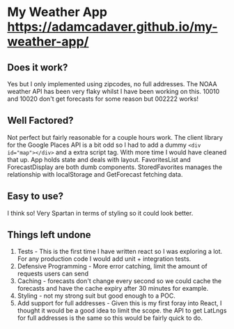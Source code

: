 # My Weather App https://adamcadaver.github.io/my-weather-app/
## Does it work?
Yes but I only implemented using zipcodes, no full addresses. The NOAA weather API has been very flaky whilst I have been working on this. 10010 and 10020 don't get forecasts for some reason but 002222 works!

## Well Factored?
Not perfect but fairly reasonable for a couple hours work. The client library for the Google Places API is a bit odd so I had to add a dummy `<div id="map"></div>` and a extra script tag. With more time I would have cleaned that up. App holds state and deals with layout. FavoritesList and ForecastDisplay are both dumb components. StoredFavorites manages the relationship with localStorage and GetForecast fetching data.

## Easy to use?
I think so! Very Spartan in terms of styling so it could look better.

## Things left undone
1. Tests - This is the first time I have written react so I was exploring a lot. For any production code I would add unit + integration tests.
2. Defensive Programming - More error catching, limit the amount of requests users can send
3. Caching - forecasts don't change every second so we could cache the forecasts and have the cache expiry after 30 minutes for example.
4. Styling - not my strong suit but good enough to a POC.
5. Add support for full addresses - Given this is my first foray into React, I thought it would be a good idea to limit the scope. the API to get LatLngs for full addresses is the same so this would be fairly quick to do.
